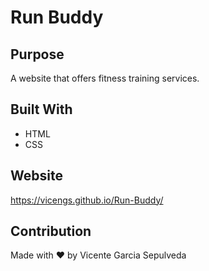 # Run Buddy

## Purpose
A website that offers fitness training services.

## Built With
* HTML
* CSS

## Website
https://vicengs.github.io/Run-Buddy/

## Contribution
Made with ❤️ by Vicente Garcia Sepulveda
